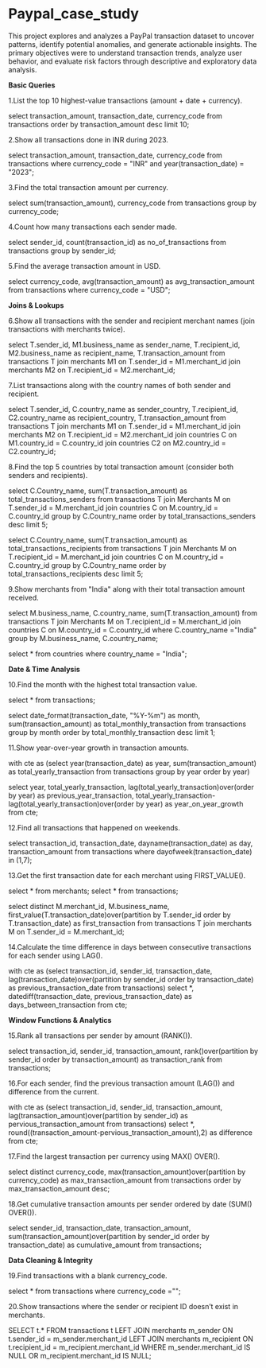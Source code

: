 # Paypal_case_study
This project explores and analyzes a PayPal transaction dataset to uncover patterns, identify potential anomalies, and generate actionable insights. The primary objectives were to understand transaction trends, analyze user behavior, and evaluate risk factors through descriptive and exploratory data analysis.


**Basic Queries**

1.List the top 10 highest-value transactions (amount + date + currency).


select transaction_amount, transaction_date, currency_code from transactions
order by transaction_amount desc
limit 10;


2.Show all transactions done in INR during 2023.


select transaction_amount, transaction_date, currency_code from transactions
where currency_code = "INR" and year(transaction_date) = "2023"; 


3.Find the total transaction amount per currency.


select sum(transaction_amount), currency_code from transactions
group by currency_code;


4.Count how many transactions each sender made.


select sender_id, count(transaction_id) as no_of_transactions from transactions
group by sender_id; 


5.Find the average transaction amount in USD.


select currency_code, avg(transaction_amount) as avg_transaction_amount from transactions
where currency_code = "USD"; 


**Joins & Lookups**

6.Show all transactions with the sender and recipient merchant names (join transactions with merchants twice).


select T.sender_id, M1.business_name as sender_name, T.recipient_id, M2.business_name as recipient_name, T.transaction_amount from transactions T
join merchants M1 on T.sender_id = M1.merchant_id
join merchants M2 on T.recipient_id = M2.merchant_id; 


7.List transactions along with the country names of both sender and recipient.


select T.sender_id, C.country_name as sender_country, T.recipient_id, C2.country_name as recipient_country, T.transaction_amount from transactions T
join merchants M1 on T.sender_id = M1.merchant_id
join merchants M2 on T.recipient_id = M2.merchant_id
join countries C on M1.country_id = C.country_id
join countries C2 on M2.country_id = C2.country_id;


8.Find the top 5 countries by total transaction amount (consider both senders and recipients).


select C.Country_name, sum(T.transaction_amount) as total_transactions_senders from transactions T 
join Merchants M on T.sender_id = M.merchant_id
join countries C on M.country_id = C.country_id
group by C.Country_name
order by total_transactions_senders desc
limit 5;


select C.Country_name, sum(T.transaction_amount) as total_transactions_recipients from transactions T 
join Merchants M on T.recipient_id = M.merchant_id
join countries C on M.country_id = C.country_id
group by C.Country_name
order by total_transactions_recipients desc
limit 5; 


9.Show merchants from "India" along with their total transaction amount received.


select M.business_name, C.country_name, sum(T.transaction_amount) from transactions T 
join Merchants M on T.recipient_id = M.merchant_id
join countries C on M.country_id = C.country_id
where C.country_name ="India"
group by M.business_name, C.country_name;

select * from countries
where country_name = "India"; 

**Date & Time Analysis**

10.Find the month with the highest total transaction value.


select * from transactions;

select date_format(transaction_date, "%Y-%m") as month, sum(transaction_amount) as total_monthly_transaction from transactions
group by month
order by total_monthly_transaction desc
limit 1; 


11.Show year-over-year growth in transaction amounts.


with cte as (select year(transaction_date) as year, sum(transaction_amount) as total_yearly_transaction from transactions
group by year
order by year)

select year, total_yearly_transaction, lag(total_yearly_transaction)over(order by year) as previous_year_transaction,
total_yearly_transaction-lag(total_yearly_transaction)over(order by year) as year_on_year_growth from cte; 



12.Find all transactions that happened on weekends.


select transaction_id, transaction_date, dayname(transaction_date) as day, transaction_amount from transactions
where dayofweek(transaction_date) in (1,7); 


13.Get the first transaction date for each merchant using FIRST_VALUE().


select * from merchants; 
select * from transactions;

select distinct M.merchant_id, M.business_name, first_value(T.transaction_date)over(partition by T.sender_id order by T.transaction_date) as first_transaction from transactions T
join merchants M on T.sender_id = M.merchant_id;



14.Calculate the time difference in days between consecutive transactions for each sender using LAG().


with cte as (select transaction_id, sender_id, transaction_date, lag(transaction_date)over(partition by sender_id order by transaction_date) as previous_transaction_date from transactions)
select *, datediff(transaction_date, previous_transaction_date) as days_between_transaction from cte;




**Window Functions & Analytics**

15.Rank all transactions per sender by amount (RANK()).


select transaction_id, sender_id, transaction_amount, rank()over(partition by sender_id order by transaction_amount) as transaction_rank from transactions;



16.For each sender, find the previous transaction amount (LAG()) and difference from the current.


with cte as (select transaction_id, sender_id, transaction_amount, lag(transaction_amount)over(partition by sender_id) as pervious_transaction_amount from transactions)
select *, round((transaction_amount-pervious_transaction_amount),2) as difference from cte; 



17.Find the largest transaction per currency using MAX() OVER().


select distinct currency_code, max(transaction_amount)over(partition by currency_code) as max_transaction_amount from transactions
order by max_transaction_amount desc; 



18.Get cumulative transaction amounts per sender ordered by date (SUM() OVER()).


select sender_id, transaction_date, transaction_amount, sum(transaction_amount)over(partition by sender_id order by transaction_date) as cumulative_amount from transactions;



**Data Cleaning & Integrity**

19.Find transactions with a blank currency_code.

select * from transactions
where currency_code =""; 

20.Show transactions where the sender or recipient ID doesn’t exist in merchants.

SELECT t.* FROM transactions t
LEFT JOIN merchants m_sender ON t.sender_id = m_sender.merchant_id
LEFT JOIN merchants m_recipient ON t.recipient_id = m_recipient.merchant_id
WHERE m_sender.merchant_id IS NULL OR m_recipient.merchant_id IS NULL;
